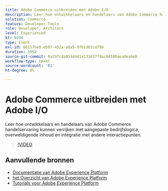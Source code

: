 ```yaml
---
title: Adobe Commerce uitbreiden met Adobe I/O
description: Leer hoe ontwikkelaars en handelaars van Adobe Commerce handelservaring kunnen verrijken met aangepaste bedrijfslogica, overweldigende inhoud en integratie met andere interactiepunten.
solution: Commerce
feature: Developer Tools
role: Developer, Architect
level: Experienced
kt: 9200
type: Event
exl-id: 66157be8-eb97-452a-a8a5-97b1d61cd79b
duration: 1952
source-git-commit: 9a297cda953d4414131657f9ac84580aea0eabeb
workflow-type: tm+mt
source-wordcount: '81'
ht-degree: 8%

---
```


# Adobe Commerce uitbreiden met Adobe I/O

Leer hoe ontwikkelaars en handelaars van Adobe Commerce handelservaring kunnen verrijken met aangepaste bedrijfslogica, overweldigende inhoud en integratie met andere interactiepunten.

>[!VIDEO](https://video.tv.adobe.com/v/337727/?quality=12&learn=on&hidetitle=true)

## Aanvullende bronnen

- [ Documentatie van Adobe Experience Platform ](https://experienceleague.adobe.com/docs/experience-platform.html)
- [ het Overzicht van Adobe Experience Platform ](https://experienceleague.adobe.com/docs/experience-platform/landing/home.html)
- [Tutorials voor Adobe Experience Platform](https://experienceleague.adobe.com/docs/platform-learn/tutorials/overview.html?lang=nl)
